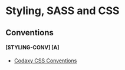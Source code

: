 # Styling, SASS and CSS

## Conventions
#### [STYLING-CONV] [A]

- [Codaxy CSS Conventions](css-conventions.md)
